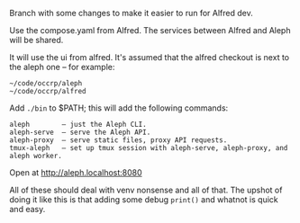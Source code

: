 Branch with some changes to make it easier to run for Alfred dev.

Use the compose.yaml from Alfred. The services between Alfred and Aleph will be
shared.

It will use the ui from alfred. It's assumed that the alfred checkout is next to
the aleph one – for example:

    ~/code/occrp/aleph
    ~/code/occrp/alfred

Add `./bin` to $PATH; this will add the following commands:

    aleph        – just the Aleph CLI.
    aleph-serve  – serve the Aleph API.
    aleph-proxy  – serve static files, proxy API requests.
    tmux-aleph   – set up tmux session with aleph-serve, aleph-proxy, and aleph worker.

Open at http://aleph.localhost:8080

All of these should deal with venv nonsense and all of that. The upshot of doing
it like this is that adding some debug `print()` and whatnot is quick and easy.
